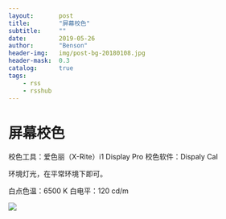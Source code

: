```yaml
---
layout:       post
title:        "屏幕校色"
subtitle:     ""
date:         2019-05-26
author:       "Benson"
header-img:   img/post-bg-20180108.jpg
header-mask:  0.3
catalog:      true
tags:
    - rss
    - rsshub
---
```

# 屏幕校色

校色工具：爱色丽（X-Rite）i1 Display Pro
校色软件：Dispaly Cal

环境灯光，在平常环境下即可。

白点色温：6500 K
白电平：120 cd/m

<img src="http://tc.seoipo.com/20190526105110.png"/>

